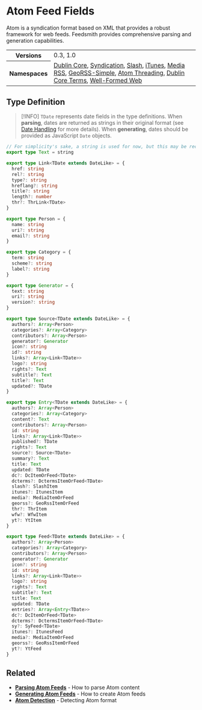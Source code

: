 # Atom Feed Fields

Atom is a syndication format based on XML that provides a robust framework for web feeds. Feedsmith provides comprehensive parsing and generation capabilities.

<table>
  <tbody>
    <tr>
      <th>Versions</th>
      <td>0.3, 1.0</td>
    </tr>
    <tr>
      <th>Namespaces</th>
      <td>
        <a href="/reference/namespaces/dc">Dublin Core</a>,
        <a href="/reference/namespaces/sy">Syndication</a>,
        <a href="/reference/namespaces/slash">Slash</a>,
        <a href="/reference/namespaces/itunes">iTunes</a>,
        <a href="/reference/namespaces/media">Media RSS</a>,
        <a href="/reference/namespaces/georss">GeoRSS-Simple</a>,
        <a href="/reference/namespaces/thr">Atom Threading</a>,
        <a href="/reference/namespaces/dcterms">Dublin Core Terms</a>,
        <a href="/reference/namespaces/wfw">Well-Formed Web</a>
      </td>
    </tr>
  </tbody>
</table>

## Type Definition

> [!INFO]
> `TDate` represents date fields in the type definitions. When **parsing**, dates are returned as strings in their original format (see [Date Handling](/parsing/dates) for more details). When **generating**, dates should be provided as JavaScript `Date` objects.

```typescript
// For simplicity's sake, a string is used for now, but this may be reconsidered in the future.
export type Text = string

export type Link<TDate extends DateLike> = {
  href: string
  rel?: string
  type?: string
  hreflang?: string
  title?: string
  length?: number
  thr?: ThrLink<TDate>
}

export type Person = {
  name: string
  uri?: string
  email?: string
}

export type Category = {
  term: string
  scheme?: string
  label?: string
}

export type Generator = {
  text: string
  uri?: string
  version?: string
}

export type Source<TDate extends DateLike> = {
  authors?: Array<Person>
  categories?: Array<Category>
  contributors?: Array<Person>
  generator?: Generator
  icon?: string
  id?: string
  links?: Array<Link<TDate>>
  logo?: string
  rights?: Text
  subtitle?: Text
  title?: Text
  updated?: TDate
}

export type Entry<TDate extends DateLike> = {
  authors?: Array<Person>
  categories?: Array<Category>
  content?: Text
  contributors?: Array<Person>
  id: string
  links?: Array<Link<TDate>>
  published?: TDate
  rights?: Text
  source?: Source<TDate>
  summary?: Text
  title: Text
  updated: TDate
  dc?: DcItemOrFeed<TDate>
  dcterms?: DctermsItemOrFeed<TDate>
  slash?: SlashItem
  itunes?: ItunesItem
  media?: MediaItemOrFeed
  georss?: GeoRssItemOrFeed
  thr?: ThrItem
  wfw?: WfwItem
  yt?: YtItem
}

export type Feed<TDate extends DateLike> = {
  authors?: Array<Person>
  categories?: Array<Category>
  contributors?: Array<Person>
  generator?: Generator
  icon?: string
  id: string
  links?: Array<Link<TDate>>
  logo?: string
  rights?: Text
  subtitle?: Text
  title: Text
  updated: TDate
  entries?: Array<Entry<TDate>>
  dc?: DcItemOrFeed<TDate>
  dcterms?: DctermsItemOrFeed<TDate>
  sy?: SyFeed<TDate>
  itunes?: ItunesFeed
  media?: MediaItemOrFeed
  georss?: GeoRssItemOrFeed
  yt?: YtFeed
}
```


## Related

- **[Parsing Atom Feeds](/parsing/#atom)** - How to parse Atom content
- **[Generating Atom Feeds](/generating/#atom)** - How to create Atom feeds
- **[Atom Detection](/parsing/detecting#atom)** - Detecting Atom format
